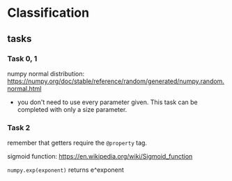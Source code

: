 # Classification

## tasks

### Task 0, 1

numpy normal distribution: https://numpy.org/doc/stable/reference/random/generated/numpy.random.normal.html
* you don't need to use every parameter given. This task can be completed with only a size parameter.

### Task 2

remember that getters require the `@property` tag.

sigmoid function: https://en.wikipedia.org/wiki/Sigmoid_function

`numpy.exp(exponent)` returns e^exponent